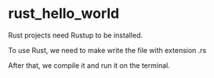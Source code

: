 # rust_hello_world

Rust projects need Rustup to be installed.

To use Rust, we need to make write the file with extension .rs

After that, we compile it and run it on the terminal.
